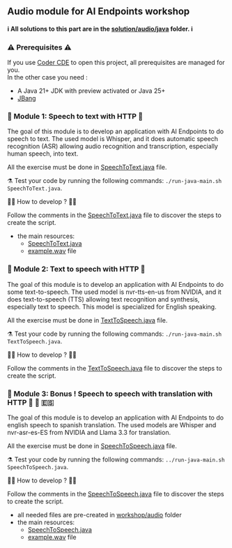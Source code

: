 ## Audio module for AI Endpoints workshop

**ℹ️ All solutions to this part are in the [solution/audio/java](../../solutions/audio/java) folder. ℹ️**

### ⚠️ Prerequisites ⚠️

If you use [Coder CDE](https://coder.com/) to open this project, all prerequisites are managed for you.  
In the other case you need : 
 - A Java 21+ JDK with preview activated or Java 25+
 - [JBang](https://www.jbang.dev/) 

### 🤖 Module 1: Speech to text with HTTP 💬

The goal of this module is to develop an application with AI Endpoints to do speech to text.
The used model is Whisper, and it does automatic speech recognition (ASR) allowing audio recognition and transcription, especially human speech, into text.  

All the exercise must be done in [SpeechToText.java](SpeechToText.java) file.

⚗️ Test your code by running the following commands: `./run-java-main.sh SpeechToText.java`.

👩‍💻 How to develop ? 🧑‍💻

Follow the comments in the [SpeechToText.java](SpeechToText.java) file to discover the steps to create the script.

 - the main resources:
    - [SpeechToText.java](SpeechToText.java)
    - [example.wav](../example.wav) file

### 🤖 Module 2: Text to speech with HTTP 💬

The goal of this module is to develop an application with AI Endpoints to do some text-to-speech.
The used model is nvr-tts-en-us from NVIDIA, and it does text-to-speech (TTS) allowing text recognition and synthesis, especially text to speech.
This model is specialized for English speaking.

All the exercise must be done in [TextToSpeech.java](TextToSpeech.java) file.

⚗️ Test your code by running the following commands: `./run-java-main.sh TextToSpeech.java`.

👩‍💻 How to develop ? 🧑‍💻

Follow the comments in the [TextToSpeech.java](TextToSpeech.java) file to discover the steps to create the script.

### 🤖 Module 3: Bonus ! Speech to speech with translation with HTTP 💬 🏴󠁧󠁢󠁥󠁮󠁧󠁿 🇪🇸

The goal of this module is to develop an application with AI Endpoints to do english speech to spanish translation.
The used models are Whisper and nvr-asr-es-ES from NVIDIA and Llama 3.3 for translation.

All the exercise must be done in [SpeechToSpeech.java](SpeechToSpeech.java) file.

⚗️ Test your code by running the following commands: `../run-java-main.sh SpeechToSpeech.java`.

👩‍💻 How to develop ? 🧑‍💻

Follow the comments in the [SpeechToSpeech.java](SpeechToSpeech.java) file to discover the steps to create the script.

 - all needed files are pre-created in [workshop/audio](..) folder
 - the main resources:
    - [SpeechToSpeech.java](SpeechToSpeech.java)
   - [example.wav](../example.wav) file

